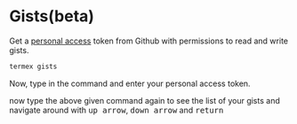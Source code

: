 # Gists(**beta**)

Get a [personal access](https://github.com/settings/tokens/new) token from Github with permissions to read and write gists. 

```ps1
termex gists
```
Now, type in the command and enter your personal access token. 

now type the above given command again to see the list of your gists and navigate around with <kbd>up arrow</kbd>, <kbd>down arrow</kbd> and <kbd>return</kbd>
